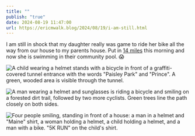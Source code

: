 ```yaml
---
title: ""
publish: "true"
date: 2024-08-19 11:47:00
url: https://ericmwalk.blog/2024/08/19/i-am-still.html
---
```


I am still in shock that my daughter really was game to ride her bike all the way from our house to my parents house. Put in [14 miles](https://strava.com/activities/12189363344) this morning and now she is swimming in their community pool. 😱

![A child wearing a helmet stands with a bicycle in front of a graffiti-covered tunnel entrance with the words "Paisley Park" and "Prince". A green, wooded area is visible through the tunnel.](https://ericmwalk.blog/uploads/2024/img-1590.jpeg)

![A man wearing a helmet and sunglasses is riding a bicycle and smiling on a forested dirt trail, followed by two more cyclists. Green trees line the path closely on both sides.](https://ericmwalk.blog/uploads/2024/img-1593.jpeg)

![Four people smiling, standing in front of a house: a man in a helmet and "Maine" shirt, a woman holding a helmet, a child holding a helmet, and a man with a bike. "5K RUN" on the child's shirt.](https://ericmwalk.blog/uploads/2024/img-9153.jpeg)